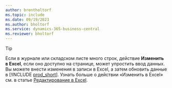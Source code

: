 ```yaml
---
author: brentholtorf
ms.topic: include
ms.date: 09/19/2023
ms.author: bholtorf
ms.service: dynamics-365-business-central
ms.reviewer: bholtorf
---
```


> [!TIP]
> Если в журнале или складском листе много строк, действие **Изменить в Excel**, если оно доступно на странице, может упростить ввод данных. Вы можете внести изменения в записи в Excel, а затем обновить данные в [!INCLUDE [prod_short](prod_short.md)]. Узнать больше о действии «Изменить в Excel» см. в статье [Редактирование в Excel](../across-work-with-excel.md#edit-in-excel). 